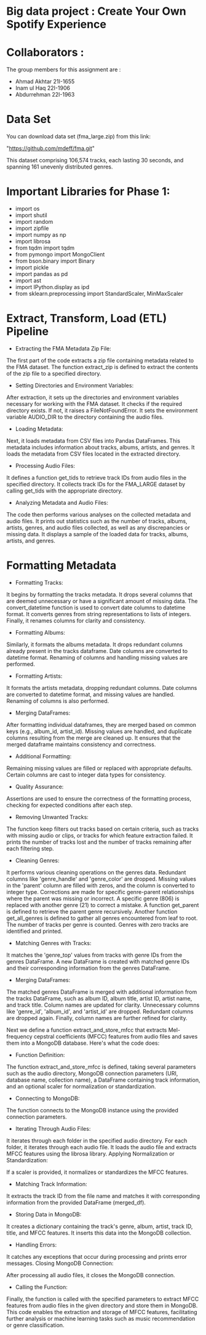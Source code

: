 # Big data project : Create Your Own Spotify Experience



# Collaborators :
The group members for this assignment are :
- Ahmad Akhtar 21I-1655
- Inam ul Haq 22I-1906
- Abdurrehman 22I-1963

# Data Set 
You can download data set (fma_large.zip) from this link:

"https://github.com/mdeff/fma.git"

This dataset comprising 106,574 tracks, each lasting 30 seconds, and spanning 161 unevenly distributed genres.

# Important Libraries for Phase 1:

- import os
- import shutil
- import random
- import zipfile
- import numpy as np
- import librosa
- from tqdm import tqdm
- from pymongo import MongoClient
- from bson.binary import Binary
- import pickle
- import pandas as pd
- import ast
- import IPython.display as ipd
- from sklearn.preprocessing import StandardScaler, MinMaxScaler

# Extract, Transform, Load (ETL) Pipeline

- Extracting the FMA Metadata Zip File:

The first part of the code extracts a zip file containing metadata related to the FMA dataset.
The function extract_zip is defined to extract the contents of the zip file to a specified directory.

- Setting Directories and Environment Variables:

After extraction, it sets up the directories and environment variables necessary for working with the FMA dataset.
It checks if the required directory exists. If not, it raises a FileNotFoundError.
It sets the environment variable AUDIO_DIR to the directory containing the audio files.

- Loading Metadata:

Next, it loads metadata from CSV files into Pandas DataFrames. This metadata includes information about tracks, albums, artists, and genres.
It loads the metadata from CSV files located in the extracted directory.

- Processing Audio Files:

It defines a function get_tids to retrieve track IDs from audio files in the specified directory.
It collects track IDs for the FMA_LARGE dataset by calling get_tids with the appropriate directory.

- Analyzing Metadata and Audio Files:

The code then performs various analyses on the collected metadata and audio files.
It prints out statistics such as the number of tracks, albums, artists, genres, and audio files collected, as well as any discrepancies or missing data.
It displays a sample of the loaded data for tracks, albums, artists, and genres.



# Formatting Metadata

- Formatting Tracks:

It begins by formatting the tracks metadata.
It drops several columns that are deemed unnecessary or have a significant amount of missing data.
The convert_datetime function is used to convert date columns to datetime format.
It converts genres from string representations to lists of integers.
Finally, it renames columns for clarity and consistency.

- Formatting Albums:

Similarly, it formats the albums metadata.
It drops redundant columns already present in the tracks dataframe.
Date columns are converted to datetime format.
Renaming of columns and handling missing values are performed.

- Formatting Artists:

It formats the artists metadata, dropping redundant columns.
Date columns are converted to datetime format, and missing values are handled.
Renaming of columns is also performed.

- Merging DataFrames:

After formatting individual dataframes, they are merged based on common keys (e.g., album_id, artist_id).
Missing values are handled, and duplicate columns resulting from the merge are cleaned up.
It ensures that the merged dataframe maintains consistency and correctness.

- Additional Formatting:

Remaining missing values are filled or replaced with appropriate defaults.
Certain columns are cast to integer data types for consistency.

- Quality Assurance:

Assertions are used to ensure the correctness of the formatting process, checking for expected conditions after each step.

- Removing Unwanted Tracks:

The function keep filters out tracks based on certain criteria, such as tracks with missing audio or clips, or tracks for which feature extraction failed.
It prints the number of tracks lost and the number of tracks remaining after each filtering step.

- Cleaning Genres:

It performs various cleaning operations on the genres data.
Redundant columns like 'genre_handle' and 'genre_color' are dropped.
Missing values in the 'parent' column are filled with zeros, and the column is converted to integer type.
Corrections are made for specific genre-parent relationships where the parent was missing or incorrect.
A specific genre (806) is replaced with another genre (21) to correct a mistake.
A function get_parent is defined to retrieve the parent genre recursively.
Another function get_all_genres is defined to gather all genres encountered from leaf to root.
The number of tracks per genre is counted.
Genres with zero tracks are identified and printed.

- Matching Genres with Tracks:

It matches the 'genre_top' values from tracks with genre IDs from the genres DataFrame.
A new DataFrame is created with matched genre IDs and their corresponding information from the genres DataFrame.

- Merging DataFrames:

The matched genres DataFrame is merged with additional information from the tracks DataFrame, such as album ID, album title, artist ID, artist name, and track title.
Column names are updated for clarity.
Unnecessary columns like 'genre_id', 'album_id', and 'artist_id' are dropped.
Redundant columns are dropped again.
Finally, column names are further refined for clarity.


  Next we define a function extract_and_store_mfcc that extracts Mel-frequency cepstral coefficients (MFCC) features from audio files and saves them into a MongoDB database. Here's what the code does:

- Function Definition:

The function extract_and_store_mfcc is defined, taking several parameters such as the audio directory, MongoDB connection parameters (URI, database name, collection name), a DataFrame containing track information, and an optional scaler for normalization or standardization.

- Connecting to MongoDB:

The function connects to the MongoDB instance using the provided connection parameters.

- Iterating Through Audio Files:

It iterates through each folder in the specified audio directory.
For each folder, it iterates through each audio file.
It loads the audio file and extracts MFCC features using the librosa library.
Applying Normalization or Standardization:

If a scaler is provided, it normalizes or standardizes the MFCC features.

- Matching Track Information:

It extracts the track ID from the file name and matches it with corresponding information from the provided DataFrame (merged_df).

- Storing Data in MongoDB:

It creates a dictionary containing the track's genre, album, artist, track ID, title, and MFCC features.
It inserts this data into the MongoDB collection.

- Handling Errors:

It catches any exceptions that occur during processing and prints error messages.
Closing MongoDB Connection:

After processing all audio files, it closes the MongoDB connection.

- Calling the Function:

Finally, the function is called with the specified parameters to extract MFCC features from audio files in the given directory and store them in MongoDB.
This code enables the extraction and storage of MFCC features, facilitating further analysis or machine learning tasks such as music recommendation or genre classification.
